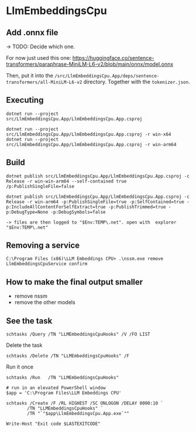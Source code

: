 # LlmEmbeddingsCpu

## Add .onnx file
-> TODO: Decide which one. 

For now just used this one: https://huggingface.co/sentence-transformers/paraphrase-MiniLM-L6-v2/blob/main/onnx/model.onnx

Then, put it into the `/src/LlmEmbeddingsCpu.App/deps/sentence-transformers/all-MiniLM-L6-v2` directory. Together with the `tokenizer.json`.

## Executing

```
dotnet run --project src/LlmEmbeddingsCpu.App/LlmEmbeddingsCpu.App.csproj
```

```
dotnet run --project src/LlmEmbeddingsCpu.App/LlmEmbeddingsCpu.App.csproj -r win-x64
dotnet run --project src/LlmEmbeddingsCpu.App/LlmEmbeddingsCpu.App.csproj -r win-arm64
```

## Build
```
dotnet publish src/LlmEmbeddingsCpu.App/LlmEmbeddingsCpu.App.csproj -c Release -r win-win-arm64 --self-contained true /p:PublishSingleFile=false

dotnet publish src/LlmEmbeddingsCpu.App/LlmEmbeddingsCpu.App.csproj -c Release -r win-arm64 -p:PublishSingleFile=true -p:SelfContained=true -p:IncludeAllContentForSelfExtract=true -p:PublishTrimmed=true -p:DebugType=None -p:DebugSymbols=false

-> files are then logged to "$Env:TEMP\.net". open with  explorer "$Env:TEMP\.net"
```


## Removing a service 

```
C:\Program Files (x86)\LLM Embeddings CPU> .\nssm.exe remove LlmEmbeddingsCpuService confirm
```


## How to make the final output smaller 
- remove nssm
- remove the other models


## See the task 
```
schtasks /Query /TN "LLMEmbeddingsCpuHooks" /V /FO LIST
```

Delete the task 
```
schtasks /Delete /TN "LLMEmbeddingsCpuHooks" /F
```

Run it once
```
schtasks /Run   /TN "LLMEmbeddingsCpuHooks"
``` 

```
# run in an elevated PowerShell window
$app = 'C:\Program Files\LLM Embeddings CPU'

schtasks /Create /F /RL HIGHEST /SC ONLOGON /DELAY 0000:10 `
        /TN "LLMEmbeddingsCpuHooks" `
        /TR "`"$app\LlmEmbeddingsCpu.App.exe`""

Write-Host "Exit code $LASTEXITCODE"
```